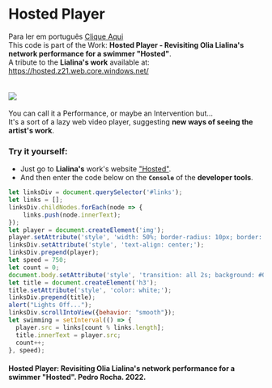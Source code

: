 # **Hosted Player**

Para ler em português [Clique Aqui](https://github.com/rochasdemarte/Hosted-Player/edit/main/PTBR.md)<br/>
This code is part of the Work: **Hosted Player - Revisiting Olia Lialina's network performance for a swimmer "Hosted"**.<br/>
A tribute to the **Lialina's work** available at: https://hosted.z21.web.core.windows.net/<br/>
<br/>
<br/>
![](https://github.com/rochasdemarte/Hosted-Player/blob/main/Hosted-Player.gif)
<br/><br/>
You can call it a Performance, or maybe an Intervention but...<br/>
It's a sort of a lazy web video player, suggesting **new ways of seeing the artist's work**.
<br/>
### Try it yourself:
- Just go to **Lialina's** work's website ["Hosted"](https://hosted.z21.web.core.windows.net/).<br/>
- And then enter the code below on the **`Console`** of the **developer tools**.
```javascript
let linksDiv = document.querySelector('#links');
let links = [];
linksDiv.childNodes.forEach(node => {
    links.push(node.innerText);
});
let player = document.createElement('img');
player.setAttribute('style', 'width: 50%; border-radius: 10px; border: 2px solid black');
linksDiv.setAttribute('style', 'text-align: center;');
linksDiv.prepend(player);
let speed = 750;
let count = 0;
document.body.setAttribute('style', 'transition: all 2s; background: #090909; color: fdfdfd;');
let title = document.createElement('h3');
title.setAttribute('style', 'color: white;');
linksDiv.prepend(title);
alert("Lights Off...");
linksDiv.scrollIntoView({behavior: "smooth"});
let swimming = setInterval(() => {
  player.src = links[count % links.length];
  title.innerText = player.src;
  count++;
}, speed);
```
#### **Hosted Player**: Revisiting **Olia Lialina's** network performance for a swimmer **"Hosted"**. Pedro Rocha. 2022.
